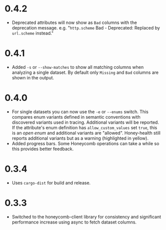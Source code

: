 # 0.4.2

- Deprecated attributes will now show as `Bad` columns with the deprecation message. e.g. "`http.scheme` Bad - Deprecated: Replaced by `url.scheme` instead."

# 0.4.1

- Added `-s` or `--show-matches` to show all matching columns when analyzing a single dataset. By default only `Missing` and `Bad` columns are shown in the output.

# 0.4.0

- For single datasets you can now use the `-e` or `--enums` switch. This compares enum variants defined in semantic conventions with discovered variants used in tracing. Additional variants will be reported. If the attribute's enum definition has `allow_custom_values` set `true`, this is an _open enum_ and additional variants are "allowed". Honey-health still reports additional variants but as a warning (highlighted in yellow).
- Added progress bars. Some Honeycomb operations can take a while so this provides better feedback.

# 0.3.4

- Uses `cargo-dist` for build and release.

# 0.3.3

- Switched to the honeycomb-client library for consistency and significant performance increase using async to fetch dataset columns.
